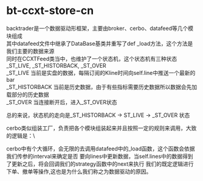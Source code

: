 # bt-ccxt-store-cn
backtrader是一个数据驱动形框架，主要由broker、cerbo、datafeed等几个模块组成\
其中datafeed文件中继承了DataBase基类并重写了def _load方法，这个方法是我们主要的数据来源\
同时在CCXTFeed类当中，也维护了一个状态机，这个状态机有三种状态_ST_LIVE, _ST_HISTORBACK, _ST_OVER\
_ST_LIVE 当前是实盘的数据，每隔订阅的Kline时间向self.line中推送一个最新的bar\
_ST_HISTORBACK 当前是历史数据，由于有些指标需要历史数据所以数据会先加载部分的历史数据\
_ST_OVER 当连接断开后，进入_ST_OVER状态

总的来说，状态机的走向是_ST_HISTORBACK -> ST_LIVE -> _ST_OVER 状态


cerbo类似组装工厂，负责把各个模块组装起来并且按照一定的规则来调用，大致的逻辑是：\

cerbo中有个大循环，会无限的去调用datafeed中的_load函数，这个函数会依据我们传参的interval来确定是否
要向lines中更新数据，当self.lines中的数据得到了更新之后，将会回调我们的strategy函数中的next来执行
我们的既定逻辑进行下单、撤单等操作,这也是为什么我们称之为数据驱动的原因。

